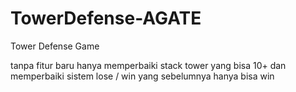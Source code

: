 # TowerDefense-AGATE
 Tower Defense Game

tanpa fitur baru hanya memperbaiki stack tower yang bisa 10+
dan memperbaiki sistem lose / win yang sebelumnya hanya bisa win
